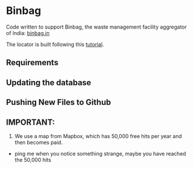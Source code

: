 # Binbag  

Code written to support Binbag, the waste management facility aggregator of India: [binbag.in](https://www.binbag.in/)    
  
The locator is built following this [tutorial](https://www.mapbox.com/help/building-a-store-locator/).  
  
## Requirements  

## Updating the database   
  
## Pushing New Files to Github  
  
## IMPORTANT:  
  
1. We use a map from Mapbox, which has 50,000 free hits per year and then becomes paid.    
  - ping me when you notice something strange, maybe you have reached the 50,000 hits    
  